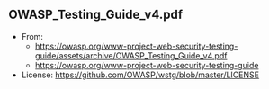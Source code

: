 ## OWASP_Testing_Guide_v4.pdf
* From: 
  * https://owasp.org/www-project-web-security-testing-guide/assets/archive/OWASP_Testing_Guide_v4.pdf
  * https://owasp.org/www-project-web-security-testing-guide
* License: https://github.com/OWASP/wstg/blob/master/LICENSE 
